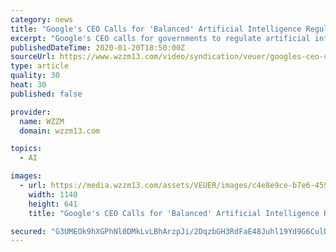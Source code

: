 ```yaml
---
category: news
title: "Google's CEO Calls for 'Balanced' Artificial Intelligence Regulations From Lawmakers"
excerpt: "Google's CEO calls for governments to regulate artificial intelligence using a 'balanced' approach. Veuer's Justin Kircher has more."
publishedDateTime: 2020-01-20T18:50:00Z
sourceUrl: https://www.wzzm13.com/video/syndication/veuer/googles-ceo-calls-for-balanced-artificial-intelligence-regulations-from-lawmakers/602-cb6701ae-25c5-4395-bae9-81733d3f1b89
type: article
quality: 30
heat: 30
published: false

provider:
  name: WZZM
  domain: wzzm13.com

topics:
  - AI

images:
  - url: https://media.wzzm13.com/assets/VEUER/images/c4e8e9ce-b7e6-459d-94d9-88998947c32e/c4e8e9ce-b7e6-459d-94d9-88998947c32e_1140x641.jpg
    width: 1140
    height: 641
    title: "Google's CEO Calls for 'Balanced' Artificial Intelligence Regulations From Lawmakers"

secured: "G3UMEOk9hXGPhNl0DMkLvLBhArzpJi/2DqzbGH3RdFaE48Juhl19Yd9G6CulD8KQoF+dEHNnU66hj6msPlCYBOvikqBeMDQW7asLQKWSH1oFF3TfegrTTilJruADY5tJwu/pwHvQHvtvEZhlmQR0V1bV7ozTlPKV/HKQm8zm6uriqzHMWUCM+Te2rgLuWv5OaesiNXLu3VnX+7CVpGyEjQ/iOe1PmuYjpSvDnbvMrndd+ShfkpD6sUdCgYJgTi2g8uca+8WMQ8fEI5761FL/8+6Gju5sBTupQdMT2Q3ZRJdYnbWTUHdMG/A0maml4en7AhvGcYJSk3cwVPbtmXzerJR89C/FHd3tLPOwFBAIUrgi3pUFHij0rvqo90FTOam9Xtvjp9UQOTbCigKDpW2PmgVZvfeg3sjJtftNLv5PSX+BAgaASgs86nkb/5nZ9m3cRejODiiIeO4X8vii6cOiiA==;F5GmNyLPo8ob8PpPSCPMYA=="
---
```


